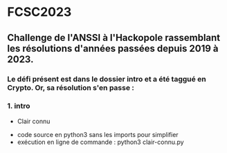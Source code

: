 # FCSC2023
## Challenge de l'ANSSI à l'Hackopole rassemblant les résolutions d'années passées depuis 2019 à 2023.

### Le défi présent est dans le dossier intro et a été taggué en Crypto. Or, sa résolution s'en passe :

   ### 1. intro
   
* Clair connu

 - code source en python3 sans les imports pour simplifier
 - exécution en ligne de commande : python3 clair-connu.py